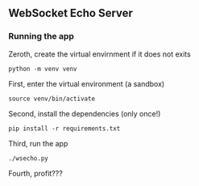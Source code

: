 ## WebSocket Echo Server

### Running the app

Zeroth, create the virtual envirnment if it does not exits

    python -m venv venv

First, enter the virtual environment (a sandbox)

    source venv/bin/activate

Second, install the dependencies (only once!)

    pip install -r requirements.txt

Third, run the app

    ./wsecho.py

Fourth, profit???

